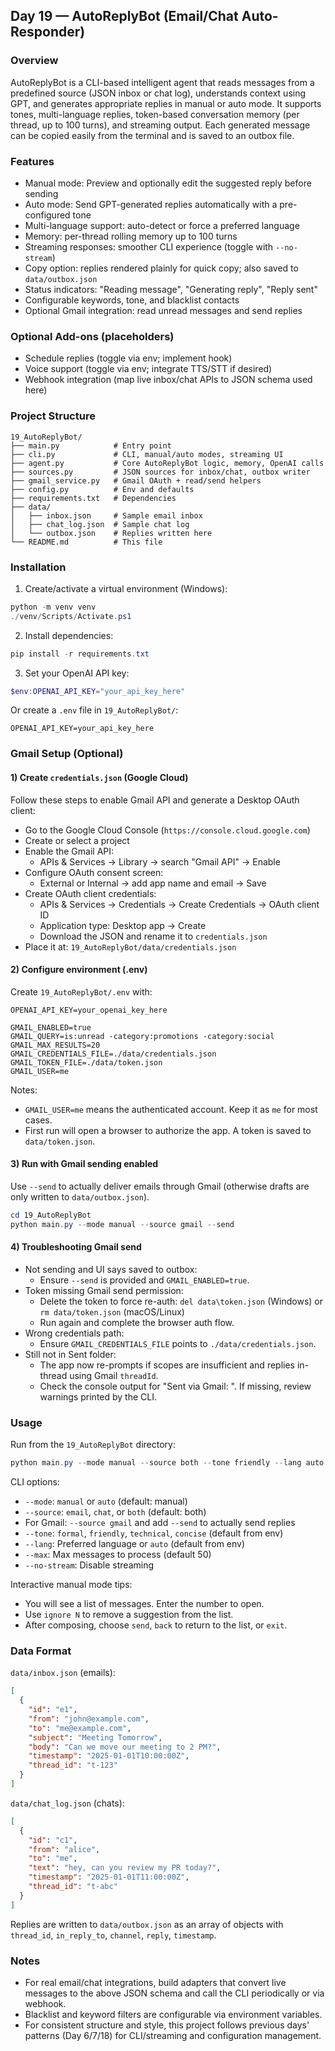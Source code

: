 ## Day 19 — AutoReplyBot (Email/Chat Auto-Responder)

### Overview
AutoReplyBot is a CLI-based intelligent agent that reads messages from a predefined source (JSON inbox or chat log), understands context using GPT, and generates appropriate replies in manual or auto mode. It supports tones, multi-language replies, token-based conversation memory (per thread, up to 100 turns), and streaming output. Each generated message can be copied easily from the terminal and is saved to an outbox file.

### Features
- Manual mode: Preview and optionally edit the suggested reply before sending
- Auto mode: Send GPT-generated replies automatically with a pre-configured tone
- Multi-language support: auto-detect or force a preferred language
- Memory: per-thread rolling memory up to 100 turns
- Streaming responses: smoother CLI experience (toggle with `--no-stream`)
- Copy option: replies rendered plainly for quick copy; also saved to `data/outbox.json`
- Status indicators: "Reading message", "Generating reply", "Reply sent"
- Configurable keywords, tone, and blacklist contacts
 - Optional Gmail integration: read unread messages and send replies

### Optional Add-ons (placeholders)
- Schedule replies (toggle via env; implement hook)
- Voice support (toggle via env; integrate TTS/STT if desired)
- Webhook integration (map live inbox/chat APIs to JSON schema used here)

### Project Structure
```
19_AutoReplyBot/
├── main.py            # Entry point
├── cli.py             # CLI, manual/auto modes, streaming UI
├── agent.py           # Core AutoReplyBot logic, memory, OpenAI calls
├── sources.py         # JSON sources for inbox/chat, outbox writer
├── gmail_service.py   # Gmail OAuth + read/send helpers
├── config.py          # Env and defaults
├── requirements.txt   # Dependencies
├── data/
│   ├── inbox.json     # Sample email inbox
│   ├── chat_log.json  # Sample chat log
│   └── outbox.json    # Replies written here
└── README.md          # This file
```

### Installation
1) Create/activate a virtual environment (Windows):
```powershell
python -m venv venv
./venv/Scripts/Activate.ps1
```

2) Install dependencies:
```powershell
pip install -r requirements.txt
```

3) Set your OpenAI API key:
```powershell
$env:OPENAI_API_KEY="your_api_key_here"
```
Or create a `.env` file in `19_AutoReplyBot/`:
```
OPENAI_API_KEY=your_api_key_here
```

### Gmail Setup (Optional)

#### 1) Create `credentials.json` (Google Cloud)
Follow these steps to enable Gmail API and generate a Desktop OAuth client:
- Go to the Google Cloud Console (`https://console.cloud.google.com`)
- Create or select a project
- Enable the Gmail API:
  - APIs & Services → Library → search "Gmail API" → Enable
- Configure OAuth consent screen:
  - External or Internal → add app name and email → Save
- Create OAuth client credentials:
  - APIs & Services → Credentials → Create Credentials → OAuth client ID
  - Application type: Desktop app → Create
  - Download the JSON and rename it to `credentials.json`
- Place it at: `19_AutoReplyBot/data/credentials.json`

#### 2) Configure environment (.env)
Create `19_AutoReplyBot/.env` with:
```
OPENAI_API_KEY=your_openai_key_here

GMAIL_ENABLED=true
GMAIL_QUERY=is:unread -category:promotions -category:social
GMAIL_MAX_RESULTS=20
GMAIL_CREDENTIALS_FILE=./data/credentials.json
GMAIL_TOKEN_FILE=./data/token.json
GMAIL_USER=me
```

Notes:
- `GMAIL_USER=me` means the authenticated account. Keep it as `me` for most cases.
- First run will open a browser to authorize the app. A token is saved to `data/token.json`.

#### 3) Run with Gmail sending enabled
Use `--send` to actually deliver emails through Gmail (otherwise drafts are only written to `data/outbox.json`).
```powershell
cd 19_AutoReplyBot
python main.py --mode manual --source gmail --send
```

#### 4) Troubleshooting Gmail send
- Not sending and UI says saved to outbox:
  - Ensure `--send` is provided and `GMAIL_ENABLED=true`.
- Token missing Gmail send permission:
  - Delete the token to force re-auth: `del data\token.json` (Windows) or `rm data/token.json` (macOS/Linux)
  - Run again and complete the browser auth flow.
- Wrong credentials path:
  - Ensure `GMAIL_CREDENTIALS_FILE` points to `./data/credentials.json`.
- Still not in Sent folder:
  - The app now re-prompts if scopes are insufficient and replies in-thread using Gmail `threadId`.
  - Check the console output for "Sent via Gmail: <id>". If missing, review warnings printed by the CLI.

### Usage
Run from the `19_AutoReplyBot` directory:
```powershell
python main.py --mode manual --source both --tone friendly --lang auto
```

CLI options:
- `--mode`: `manual` or `auto` (default: manual)
- `--source`: `email`, `chat`, or `both` (default: both)
- For Gmail: `--source gmail` and add `--send` to actually send replies
- `--tone`: `formal`, `friendly`, `technical`, `concise` (default from env)
- `--lang`: Preferred language or `auto` (default from env)
- `--max`: Max messages to process (default 50)
- `--no-stream`: Disable streaming

Interactive manual mode tips:
- You will see a list of messages. Enter the number to open.
- Use `ignore N` to remove a suggestion from the list.
- After composing, choose `send`, `back` to return to the list, or `exit`.

### Data Format
`data/inbox.json` (emails):
```json
[
  {
    "id": "e1",
    "from": "john@example.com",
    "to": "me@example.com",
    "subject": "Meeting Tomorrow",
    "body": "Can we move our meeting to 2 PM?",
    "timestamp": "2025-01-01T10:00:00Z",
    "thread_id": "t-123"
  }
]
```

`data/chat_log.json` (chats):
```json
[
  {
    "id": "c1",
    "from": "alice",
    "to": "me",
    "text": "hey, can you review my PR today?",
    "timestamp": "2025-01-01T11:00:00Z",
    "thread_id": "t-abc"
  }
]
```

Replies are written to `data/outbox.json` as an array of objects with `thread_id`, `in_reply_to`, `channel`, `reply`, `timestamp`.

### Notes
- For real email/chat integrations, build adapters that convert live messages to the above JSON schema and call the CLI periodically or via webhook.
- Blacklist and keyword filters are configurable via environment variables.
- For consistent structure and style, this project follows previous days' patterns (Day 6/7/18) for CLI/streaming and configuration management.


